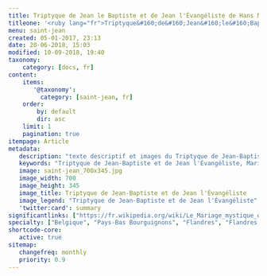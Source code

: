 ```yaml
---
title: Triptyque de Jean le Baptiste et de Jean l'Évangéliste de Hans Memling
titleone: '<ruby lang="fr">Triptyque&#160;de&#160;Jean&#160;le&#160;Baptiste&#160;et&#160;de&#160;Jean&#160;l&#39;Évangéliste<rt lang="nl">Triptiek&#160;van&#160;Johannes&#160;de&#160;Doper&#160;en&#160;Johannes&#160;de&#160;Evangelist</rt></ruby>'
menu: saint-jean
created: 05-01-2017, 23:13
date: 20-06-2018, 15:03
modified: 10-09-2018, 19:40
taxonomy:
    category: [docs, fr]
content:
    items:
       '@taxonomy':
         category: [saint-jean, fr]
    order:
        by: default
        dir: asc
    limit: 1
    pagination: true
itempage: Article
metadata:
   description: "texte descriptif et images du Triptyque de Jean-Baptiste et de Jean l'Évangéliste, œuvre de Hans Memling, visible au Musée Memling, Hôpital Saint-Jean de Bruges"
   keywords: "Triptyque de Jean-Baptiste et de Jean l'Évangéliste, Mariage mystique de sainte Catherine, Hôpital Saint-Jean, Bruges, Brugge, Triptiek van Johannes de Doper en Johannes de Evangelist, Hans Memling, Hans Memlinc, Musée Memling"
   image: saint-jean_700x345.jpg
   image_width: 700
   image_height: 345
   image_title: Triptyque de Jean-Baptiste et de Jean l'Évangéliste
   image_legend: "Triptyque de Jean-Baptiste et de Jean l'Évangéliste"
   'twitter:card': summary
significantlinks: ["https://fr.wikipedia.org/wiki/Le_Mariage_mystique_de_sainte_Catherine_(Hans_Memling)"]
specialty: ["Belgique", "Pays-Bas Bourguignons", "Flandres", "Flandres Occidentale", "Bruges", "Brugge", "Musées de Bruges", "Primitifs Flamands", "Renaissance nordique", "Hôpital Saint-Jean", "Musée Hans Memling", "Hans Memling", "Triptyque de Jean-Baptiste et de Jean l'Évangéliste", "Hans Memlinc", "Memling", "Memlinc", "Triptiek van Johannes de Doper en Johannes de Evangelist", "Sint-Janshospitaal"]
shortcode-core:
   active: true
sitemap:
   changefreq: monthly
   priority: 0.9
---
```

